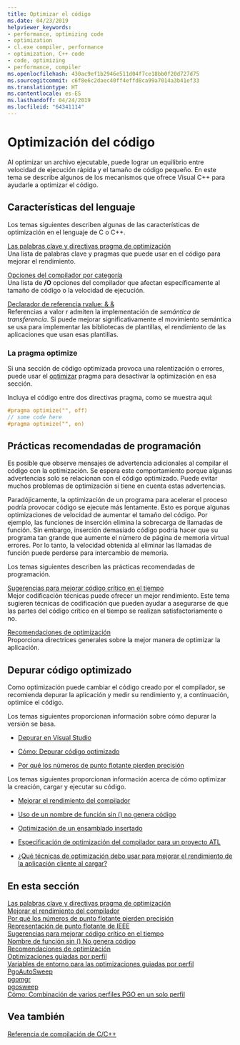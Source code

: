```yaml
---
title: Optimizar el código
ms.date: 04/23/2019
helpviewer_keywords:
- performance, optimizing code
- optimization
- cl.exe compiler, performance
- optimization, C++ code
- code, optimizing
- performance, compiler
ms.openlocfilehash: 430ac9ef1b2946e511d04f7ce18bb0f20d727d75
ms.sourcegitcommit: c6f8e6c2daec40ff4effd8ca99a7014a3b41ef33
ms.translationtype: HT
ms.contentlocale: es-ES
ms.lasthandoff: 04/24/2019
ms.locfileid: "64341114"
---
```

# <a name="optimizing-your-code"></a>Optimización del código

Al optimizar un archivo ejecutable, puede lograr un equilibrio entre velocidad de ejecución rápida y el tamaño de código pequeño. En este tema se describe algunos de los mecanismos que ofrece Visual C++ para ayudarle a optimizar el código.

## <a name="language-features"></a>Características del lenguaje

Los temas siguientes describen algunas de las características de optimización en el lenguaje de C o C++.

[Las palabras clave y directivas pragma de optimización](optimization-pragmas-and-keywords.md) \
Una lista de palabras clave y pragmas que puede usar en el código para mejorar el rendimiento.

[Opciones del compilador por categoría](reference/compiler-options-listed-by-category.md) \
Una lista de **/O** opciones del compilador que afectan específicamente al tamaño de código o la velocidad de ejecución.

[Declarador de referencia rvalue: & &](../cpp/rvalue-reference-declarator-amp-amp.md) \
Referencias a valor r admiten la implementación de *semántica de transferencia*. Si puede mejorar significativamente el movimiento semántica se usa para implementar las bibliotecas de plantillas, el rendimiento de las aplicaciones que usan esas plantillas.

### <a name="the-optimize-pragma"></a>La pragma optimize

Si una sección de código optimizada provoca una ralentización o errores, puede usar el [optimizar](../preprocessor/optimize.md) pragma para desactivar la optimización en esa sección.

Incluya el código entre dos directivas pragma, como se muestra aquí:

```cpp
#pragma optimize("", off)
// some code here
#pragma optimize("", on)
```

## <a name="programming-practices"></a>Prácticas recomendadas de programación

Es posible que observe mensajes de advertencia adicionales al compilar el código con la optimización. Se espera este comportamiento porque algunas advertencias solo se relacionan con el código optimizado. Puede evitar muchos problemas de optimización si tiene en cuenta estas advertencias.

Paradójicamente, la optimización de un programa para acelerar el proceso podría provocar código se ejecute más lentamente. Esto es porque algunas optimizaciones de velocidad de aumentar el tamaño del código. Por ejemplo, las funciones de inserción elimina la sobrecarga de llamadas de función. Sin embargo, inserción demasiado código podría hacer que su programa tan grande que aumente el número de página de memoria virtual errores. Por lo tanto, la velocidad obtenida al eliminar las llamadas de función puede perderse para intercambio de memoria.

Los temas siguientes describen las prácticas recomendadas de programación.

[Sugerencias para mejorar código crítico en el tiempo](tips-for-improving-time-critical-code.md) \
Mejor codificación técnicas puede ofrecer un mejor rendimiento. Este tema sugieren técnicas de codificación que pueden ayudar a asegurarse de que las partes del código crítico en el tiempo se realizan satisfactoriamente o no.

[Recomendaciones de optimización](optimization-best-practices.md) \
Proporciona directrices generales sobre la mejor manera de optimizar la aplicación.

## <a name="debugging-optimized-code"></a>Depurar código optimizado

Como optimización puede cambiar el código creado por el compilador, se recomienda depurar la aplicación y medir su rendimiento y, a continuación, optimice el código.

Los temas siguientes proporcionan información sobre cómo depurar la versión se basa.

- [Depurar en Visual Studio](/visualstudio/debugger/debugging-in-visual-studio)

- [Cómo: Depurar código optimizado](/visualstudio/debugger/how-to-debug-optimized-code)

- [Por qué los números de punto flotante pierden precisión](why-floating-point-numbers-may-lose-precision.md)


Los temas siguientes proporcionan información acerca de cómo optimizar la creación, cargar y ejecutar su código.

- [Mejorar el rendimiento del compilador](improving-compiler-throughput.md)

- [Uso de un nombre de función sin () no genera código](using-function-name-without-parens-produces-no-code.md)

- [Optimización de un ensamblado insertado](../assembler/inline/optimizing-inline-assembly.md)

- [Especificación de optimización del compilador para un proyecto ATL](../atl/reference/specifying-compiler-optimization-for-an-atl-project.md)

- [¿Qué técnicas de optimización debo usar para mejorar el rendimiento de la aplicación cliente al cargar?](../build/dll-frequently-asked-questions.md#mfc_optimization)


## <a name="in-this-section"></a>En esta sección

[Las palabras clave y directivas pragma de optimización](optimization-pragmas-and-keywords.md) \
[Mejorar el rendimiento del compilador](improving-compiler-throughput.md) \
[Por qué los números de punto flotante pierden precisión](why-floating-point-numbers-may-lose-precision.md) \
[Representación de punto flotante de IEEE](ieee-floating-point-representation.md) \
[Sugerencias para mejorar código crítico en el tiempo](tips-for-improving-time-critical-code.md) \
[Nombre de función sin () No genera código](using-function-name-without-parens-produces-no-code.md) \
[Recomendaciones de optimización](optimization-best-practices.md) \
[Optimizaciones guiadas por perfil](profile-guided-optimizations.md) \
[Variables de entorno para las optimizaciones guiadas por perfil](environment-variables-for-profile-guided-optimizations.md) \
[PgoAutoSweep](pgoautosweep.md) \
[pgomgr](pgomgr.md) \
[pgosweep](pgosweep.md) \
[Cómo: Combinación de varios perfiles PGO en un solo perfil](how-to-merge-multiple-pgo-profiles-into-a-single-profile.md)

## <a name="see-also"></a>Vea también

[Referencia de compilación de C/C++](reference/c-cpp-building-reference.md)
